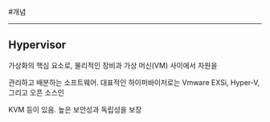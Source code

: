 #개념

---
## Hypervisor

가상화의 핵심 요소로, 물리적인 장비과 가상 머신(VM) 사이에서 자원을

관리하고 배분하는 소프트웨어. 대표적인 하이퍼바이저로는 Vmware EXSi, Hyper-V, 그리고 오픈 소스인

KVM 등이 있음. 높은 보안성과 독립성을 보장